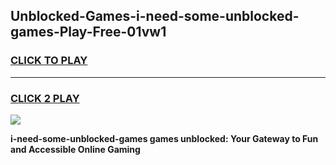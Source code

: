 
## Unblocked-Games-i-need-some-unblocked-games-Play-Free-01vw1
<h3>
<a href="https://premium76.site?title=i-need-some-unblocked-games&ref=20A">CLICK TO PLAY</a></h3>
<hr>

<h3>
<a href="https://premium76.site?title=i-need-some-unblocked-games&ref=20A">CLICK 2 PLAY</a>
  
</h3>

<a href="https://premium76.site?title=i-need-some-unblocked-games&ref=20A"><img src="https://clearcache.store/games.png"></a>


**i-need-some-unblocked-games games unblocked: Your Gateway to Fun and Accessible Online Gaming**
